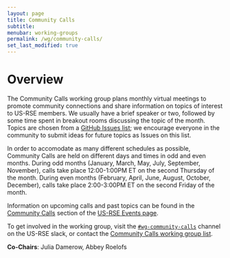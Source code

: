 ```yaml
---
layout: page
title: Community Calls
subtitle:
menubar: working-groups
permalink: /wg/community-calls/
set_last_modified: true
---
```


# Overview

The Community Calls working group plans monthly virtual meetings to promote community connections and
share information on topics of interest to US-RSE members. We usually have a brief speaker or two, followed
by some time spent in breakout rooms discussing the topic of the month. Topics are chosen from a [GitHub
Issues list](https://github.com/USRSE/monthly-community-calls/issues); we encourage everyone in the 
community to submit ideas for future topics as Issues on this list.

In order to accomodate as many different schedules as possible, Community Calls are held on different days 
and times in odd and even months. During odd months (January, March, May, July, September, November), 
calls take place 12:00-1:00PM ET on the second Thursday of the month. During even months (February, April, June,
August, October, December), calls take place 2:00-3:00PM ET on the second Friday of the month.

Information on upcoming calls and past topics can be found in the [Community Calls](https://us-rse.org/events/#community-call) 
section of the [US-RSE Events page](https://us-rse.org/events/).

To get involved in the working group, visit the [`#wg-community-calls`](https://usrse.slack.com/messages/wg-community-calls) 
channel on the US-RSE slack, or contact the <a href="mailto:wg-community-calls@us-rse.org">Community Calls working group list</a>.

**Co-Chairs**: Julia Damerow, Abbey Roelofs

